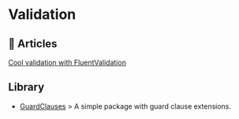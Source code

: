 
# Validation

## 📝 Articles
[Cool validation with FluentValidation](https://www.code4it.dev/blog/fluentvalidation)

## Library

- [GuardClauses](https://github.com/ardalis/GuardClauses) > A simple package with guard clause extensions.
